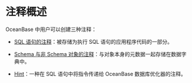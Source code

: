 注释概述 
=========================



OceanBase 中用户可以创建三种注释：

* [SQL 语句的注释](/zh-CN/11.sql-reference-oracle-mode/1.basic-elements-1/6.annotation-1/2.comments-on-the-sql-statement.md)：被存储为执行 SQL 语句的应用程序代码的一部分。

  

* [Schema 与非 Schema 对象的注释](/zh-CN/11.sql-reference-oracle-mode/1.basic-elements-1/6.annotation-1/3.comment-on-schema-and-non-schema-objects.md)：与对象本身的元数据一起存储在数据字典中。

  

* [Hint](/zh-CN/11.sql-reference-oracle-mode/1.basic-elements-1/6.annotation-1/4.Hint/1.hint-overview.md)：一种在 SQL 语句中将指令传递给 OceanBase 数据库优化器的注释。

  



